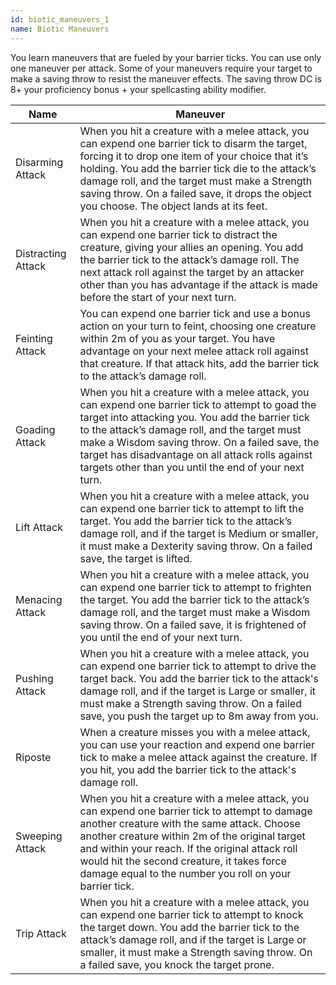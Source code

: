 ```yaml
---
id: biotic_maneuvers_1
name: Biotic Maneuvers
---
```

You learn maneuvers that are fueled by your barrier ticks. You can use only one maneuver per attack. Some of your maneuvers 
require your target to make a saving throw to resist the maneuver effects. The saving throw DC is 8+ your proficiency 
bonus + your spellcasting ability modifier.

Name | Maneuver
--- | ---
Disarming Attack | When you hit a creature with a melee attack, you can expend one barrier tick to disarm the target, forcing it to drop one item of your choice that it’s holding. You add the barrier tick die to the attack’s damage roll, and the target must make a Strength saving throw. On a failed save, it drops the object you choose. The object lands at its feet.
Distracting Attack | When you hit a creature with a melee attack, you can expend one barrier tick to distract the creature, giving your allies an opening. You add the barrier tick to the attack’s damage roll. The next attack roll against the target by an attacker other than you has advantage if the attack is made before the start of your next turn.
Feinting Attack | You can expend one barrier tick and use a bonus action on your turn to feint, choosing one creature within 2m of you as your target. You have advantage on your next melee attack roll against that creature. If that attack hits, add the barrier tick to the attack’s damage roll.
Goading Attack | When you hit a creature with a melee attack, you can expend one barrier tick to attempt to goad the target into attacking you. You add the barrier tick to the attack’s damage roll, and the target must make a Wisdom saving throw. On a failed save, the target has disadvantage on all attack rolls against targets other than you until the end of your next turn.
Lift Attack | When you hit a creature with a melee attack, you can expend one barrier tick to attempt to lift the target. You add the barrier tick to the attack’s damage roll, and if the target is Medium or smaller, it must make a Dexterity saving throw. On a failed save, the target is lifted.
Menacing Attack | When you hit a creature with a melee attack, you can expend one barrier tick to attempt to frighten the target. You add the barrier tick to the attack’s damage roll, and the target must make a Wisdom saving throw. On a failed save, it is frightened of you until the end of your next turn.
Pushing Attack | When you hit a creature with a melee attack, you can expend one barrier tick to attempt to drive the target back. You add the barrier tick to the attack's damage roll, and if the target is Large or smaller, it must make a Strength saving throw. On a failed save, you push the target up to 8m away from you.
Riposte | When a creature misses you with a melee attack, you can use your reaction and expend one barrier tick to make a melee attack against the creature. If you hit, you add the barrier tick to the attack's damage roll.
Sweeping Attack | When you hit a creature with a melee attack, you can expend one barrier tick to attempt to damage another creature with the same attack. Choose another creature within 2m of the original target and within your reach. If the original attack roll would hit the second creature, it takes force damage equal to the number you roll on your barrier tick.
Trip Attack | When you hit a creature with a melee attack, you can expend one barrier tick to attempt to knock the target down. You add the barrier tick to the attack’s damage roll, and if the target is Large or smaller, it must make a Strength saving throw. On a failed save, you knock the target prone.